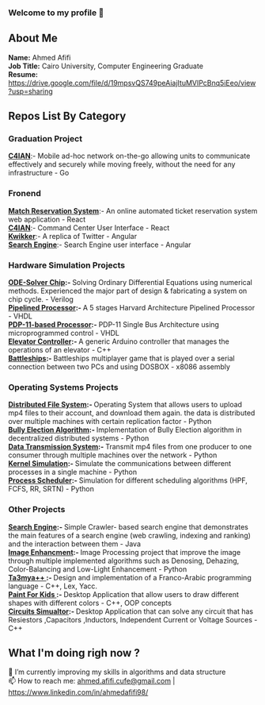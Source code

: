 
### Welcome to my profile 👋

## About Me
  <b>Name:</b> Ahmed Afifi </br>
  <b>Job Title:</b> Cairo University, Computer Engineering Graduate </br>
  <b>Resume:</b> https://drive.google.com/file/d/19mpsvQS749peAiajItuMVIPcBnq5iEeo/view?usp=sharing </br>
  
## Repos List By Category
  ### Graduation Project
  <a href="https://github.com/mido3ds/C4IAN"><b>C4IAN</b></a>:- Mobile ad-hoc network on-the-go allowing units to communicate effectively and
securely while moving freely, without the need for any infrastructure - Go  </br>
  
  ### Fronend 
  <a href="https://github.com/AhmedMahmoud98/match-reservation-system"><b>Match Reservation System</b></a>:- An online automated ticket reservation system web  application - React  </br>
  <a href="https://github.com/mido3ds/C4IAN"><b>C4IAN</b></a>:- Command Center User Interface - React  </br>
  <a href="https://github.com/AhmedMahmoud98/kwikker-frontend"><b>Kwikker</b></a>:-  A replica of Twitter - Angular </br>
  <a href="https://github.com/AhmedMahmoud98/search-engine-ui"><b>Search Engine</b></a>:- Search Engine user interface - Angular  </br>

  
  ### Hardware Simulation Projects
   <b><a href="https://github.com/AhmedMahmoud98/ODE-Solver">ODE-Solver Chip</a>:- </b> Solving Ordinary Differential Equations using numerical methods. Experienced the major part of design & fabricating a system on chip cycle. - Verilog </br>
  <b><a href="https://github.com/AhmedMahmoud98/Pipelined-Processor">Pipelined Processor</a>:- </b>A 5 stages Harvard Architecture Pipelined Processor - VHDL </br>
  <b><a href="https://github.com/AhmedMahmoud98/PDP-11-based-Microprocessor">PDP-11-based Processor</a>:- </b> PDP-11 Single Bus Architecture using microprogrammed control - VHDL </br>
    <b><a href="https://github.com/AhmedMahmoud98/elevator-controller">Elevator Controller</a>:- </b>A generic Arduino controller that manages the operations of an elevator - C++ </br>
  <b><a href="https://github.com/AhmedMahmoud98/Battleships-Game">Battleships</a>:- </b>Battleships multiplayer game that is played over a serial connection between two PCs and using DOSBOX - x8086 assembly </br>

  
  ### Operating Systems Projects 
  <b><a href="https://github.com/AhmedMahmoud98/Distributed-File-System">Distributed File System</a>:- </b> Operating System that allows users to upload mp4 files to their account, and download them again. the data is distributed over multiple machines with certain replication factor - Python </br>
  <b> <a href="https://github.com/AhmedMahmoud98/Distributed_Systems_Bully_Election_Algorithm">Bully Election Algorithm</a>:- </b>Implementation of Bully Election algorithm in decentralized distributed systems - Python</br>
    <b><a href="https://github.com/AhmedMahmoud98/Collector-Consumer-Reciever">Data Transmission System</a>:- </b>Transmit mp4 files from one producer to one consumer through multiple machines over the network - Python </br>
    <b><a href="https://github.com/AhmedMahmoud98/Kernel-Disk-Simulation">Kernel Simulation</a>:- </b>Simulate the communications between different processes in a single machine - Python </br>
    <b><a href="https://github.com/AhmedMahmoud98/Process-Scheduler">Process Scheduler</a>:- </b>Simulation for different scheduling algorithms (HPF, FCFS, RR, SRTN) - Python </br>
    
  ### Other Projects
   <b><a href="https://github.com/AhmedMahmoud98/search-engine">Search Engine</a>:- </b> Simple Crawler- based search engine that demonstrates the main features of a search engine (web crawling, indexing and ranking) and the interaction between them - Java </br>
  <b> <a href="https://github.com/AhmedMahmoud98/Image-Enhancment-">Image Enhancment</a>:- </b>Image Processing project that improve the image through multiple implemented algorithms such as Denosing, Dehazing, Color-Balancing and Low-Light Enhancement - Python </br>
  <b> <a href="https://github.com/AhmedMahmoud98/ta3mya-plus-plus"> Ta3mya++ </a>:- </b>Design and implementation of a Franco-Arabic programming language - C++, Lex, Yacc.</br>
    <b><a href="https://github.com/AhmedMahmoud98/Paint-For-Kids"> Paint For Kids </a>:- </b>Desktop Application that allow users to draw different shapes with different colors - C++, OOP concepts</br>
    <b><a href="https://github.com/AhmedMahmoud98/Circuits-Simualtor">Circuits Simualtor</a>:- </b>Desktop Application that can solve any circuit that has Resiestors ,Capacitors ,Inductors, Independent Current or Voltage Sources - C++ </br>
  
## What I'm doing righ now ?
🤔 I’m currently improving my skills in algorithms and data structure </br>
📫 How to reach me: ahmed.afifi.cufe@gmail.com | https://www.linkedin.com/in/ahmedafifi98/


